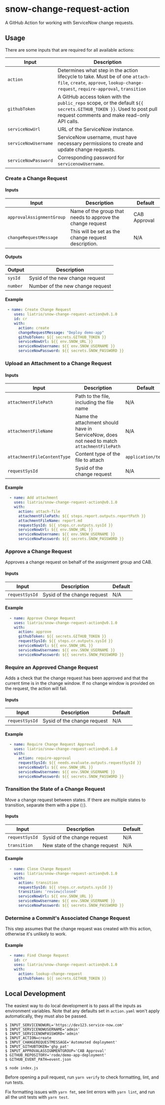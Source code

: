 # snow-change-request-action

A GitHub Action for working with ServiceNow change requests.

## Usage

There are some inputs that are required for all available actions:

| Input                | Description                                                                                                                                                         |
|----------------------|---------------------------------------------------------------------------------------------------------------------------------------------------------------------|
| `action`             | Determines what step in the action lifecycle to take. Must be of one `attach-file`, `create`, `approve`, `lookup-change-request`, `require-approval`, `transition`  |
| `githubToken`        | A GitHub access token with the `public_repo` scope, or the default `${{ secrets.GITHUB_TOKEN }}`. Used to post pull request comments and make read-only API calls.  |
| `serviceNowUrl`      | URL of the ServiceNow instance.                                                                                                                                     |
| `serviceNowUsername` | ServiceNow username, must have necessary permissions to create and update change requests.                                                                          |
| `serviceNowPassword` | Corresponding password for `servicenowUsername`.                                                                                                                    |

### Create a Change Request

#### Inputs

| Input                     | Description                                                | Default      |
|---------------------------|------------------------------------------------------------|--------------|
| `approvalAssignmentGroup` | Name of the group that needs to approve the change request | CAB Approval |
| `changeRequestMessage`    | This will be set as the change request description.        | N/A          |

#### Outputs

| Output   | Description                      |
|----------|----------------------------------|
| `sysId`  | Sysid of the new change request  |
| `number` | Number of the new change request |

#### Example

```yaml
 - name: Create Change Request
    uses: liatrio/snow-change-request-action@v0.1.0
    id: cr
    with:
      action: create
      changeRequestMessage: "Deploy demo-app"
      githubToken: ${{ secrets.GITHUB_TOKEN }}
      serviceNowUrl: ${{ env.SNOW_URL }}
      serviceNowUsername: ${{ env.SNOW_USERNAME }}
      serviceNowPassword: ${{ secrets.SNOW_PASSWORD }}
```

### Upload an Attachment to a Change Request

#### Inputs

| Input                       | Description                                                                                | Default            |
|-----------------------------|--------------------------------------------------------------------------------------------|--------------------|
| `attachmentFilePath`        | Path to the file, including the file name                                                  | N/A                |
| `attachmentFileName`        | Name the attachment should have in ServiceNow, does not need to match `attachmentFilePath` | N/A                |
| `attachmentFileContentType` | Content type of the file to attach                                                         | `application/text` |
| `requestSysId`              | Sysid of the change request                                                                | N/A                |

#### Example

```yaml
  - name: Add attachment
    uses: liatrio/snow-change-request-action@v0.1.0
    with:
      action: attach-file
      attachmentFilePath: ${{ steps.report.outputs.reportPath }}
      attachmentFileName: report.md
      requestSysId: ${{ steps.cr.outputs.sysId }}
      serviceNowUrl: ${{ env.SNOW_URL }}
      serviceNowUsername: ${{ env.SNOW_USERNAME }}
      serviceNowPassword: ${{ secrets.SNOW_PASSWORD }}
```

### Approve a Change Request

Approves a change request on behalf of the assignment group and CAB. 

#### Inputs

| Input          | Description                 | Default |
|----------------|-----------------------------|---------|
| `requestSysId` | Sysid of the change request | N/A     |

#### Example

```yaml
  - name: Approve Change Request
    uses: liatrio/snow-change-request-action@v0.1.0
    with:
      action: approve
      githubToken: ${{ secrets.GITHUB_TOKEN }}
      requestSysId: ${{ steps.cr.outputs.sysId }}
      serviceNowUrl: ${{ env.SNOW_URL }}
      serviceNowUsername: ${{ env.SNOW_USERNAME }}
      serviceNowPassword: ${{ secrets.SNOW_PASSWORD }}
```

### Require an Approved Change Request

Adds a check that the change request has been approved and that the current time is in the change window. 
If no change window is provided on the request, the action will fail.

#### Inputs

| Input          | Description                 | Default |
|----------------|-----------------------------|---------|
| `requestSysId` | Sysid of the change request | N/A     |

#### Example

```yaml
  - name: Require Change Request Approval
    uses: liatrio/snow-change-request-action@v0.1.0
    with:
      action: require-approval
      requestSysId: ${{ needs.evaluate.outputs.requestSysId }}
      serviceNowUrl: ${{ env.SNOW_URL }}
      serviceNowUsername: ${{ env.SNOW_USERNAME }}
      serviceNowPassword: ${{ secrets.SNOW_PASSWORD }}
```

### Transition the State of a Change Request

Move a change request between states. If there are multiple states to transition, separate them with a pipe (`|`).

#### Inputs

| Input          | Description                     | Default |
|----------------|---------------------------------|---------|
| `requestSysId` | Sysid of the change request     | N/A     |
| `transition`   | New state of the change request | N/A     |

#### Example

```yaml
  - name: Close Change Request
    uses: liatrio/snow-change-request-action@v0.1.0
    with:
      action: transition
      requestSysId: ${{ steps.cr.outputs.sysId }}
      transition: 'review|closed'
      serviceNowUrl: ${{ env.SNOW_URL }}
      serviceNowUsername: ${{ env.SNOW_USERNAME }}
      serviceNowPassword: ${{ secrets.SNOW_PASSWORD }}
```

### Determine a Commit's Associated Change Request

This step assumes that the change request was created with this action, otherwise it's unlikely to work.

#### Example

```yaml
  - name: Find Change Request
    id: cr
    uses: liatrio/snow-change-request-action@v0.1.0
    with:
      action: lookup-change-request
      githubToken: ${{ secrets.GITHUB_TOKEN }}
```

## Local Development

The easiest way to do local development is to pass all the inputs as environment variables.
Note that any defaults set in `action.yaml` won't apply automatically, they must also be passed.

```
$ INPUT_SERVICENOWURL='https://dev123.service-now.com'
$ INPUT_SERVICENOWUSERNAME='admin'
$ INPUT_SERVICENOWPASSWORD='admin'
$ INPUT_ACTION=create
$ INPUT_CHANGEREQUESTMESSAGE='Automated deployment'
$ INPUT_GITHUBTOKEN='ghp_pat'
$ INPUT_APPROVALASSIGNMENTGROUP='CAB Approval'
$ GITHUB_REPOSITORY='rode/demo-app-deployment'
$ GITHUB_EVENT_PATH=event.json

$ node index.js
```

Before opening a pull request, run `yarn verify` to check formatting, lint, and run tests. 

Fix formatting issues with `yarn fmt`, see lint errors with `yarn lint`, and run all the unit tests with `yarn test`.
